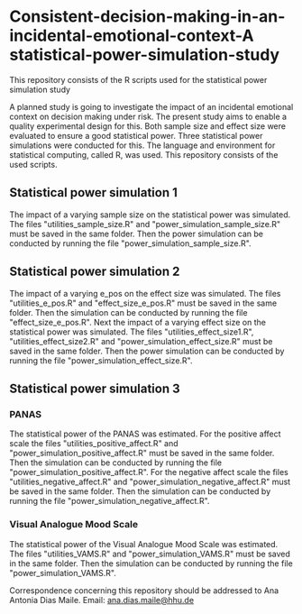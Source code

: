 # Consistent-decision-making-in-an-incidental-emotional-context-A statistical-power-simulation-study
 This repository consists of the R scripts used for the statistical power simulation study

A planned study is going to investigate the impact of an incidental emotional context on decision making under risk. The present study aims to enable a quality experimental design for this. Both sample size and effect size were evaluated to ensure a good statistical power. Three statistical power simulations were conducted for this. The language and environment for statistical computing, called R, was used. This repository consists of the used scripts.

## Statistical power simulation 1
The impact of a varying sample size on the statistical power was simulated. The files "utilities_sample_size.R" and "power_simulation_sample_size.R" must be saved in the same folder. Then the power simulation can be conducted by running the file "power_simulation_sample_size.R".

## Statistical power simulation 2
The impact of a varying e_pos on the effect size was simulated. The files "utilities_e_pos.R" and "effect_size_e_pos.R" must be saved in the same folder. Then the simulation can be conducted by running the file "effect_size_e_pos.R".
Next the impact of a varying effect size on the statistical power was simulated. The files "utilities_effect_size1.R", "utilities_effect_size2.R" and "power_simulation_effect_size.R" must be saved in the same folder. Then the power simulation can be conducted by running the file "power_simulation_effect_size.R".

## Statistical power simulation 3
### PANAS
The statistical power of the PANAS was estimated. For the positive affect scale the files "utilities_positive_affect.R" and "power_simulation_positive_affect.R" must be saved in the same folder. Then the simulation can be conducted by running the file "power_simulation_positive_affect.R". For the negative affect scale the files "utilities_negative_affect.R" and "power_simulation_negative_affect.R" must be saved in the same folder. Then the simulation can be conducted by running the file "power_simulation_negative_affect.R".
### Visual Analogue Mood Scale
The statistical power of the Visual Analogue Mood Scale was estimated. The files "utilities_VAMS.R" and "power_simulation_VAMS.R" must be saved in the same folder. Then the simulation can be conducted by running the file "power_simulation_VAMS.R".

Correspondence concerning this repository should be addressed to Ana Antonia Dias Maile. Email: ana.dias.maile@hhu.de
